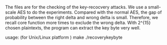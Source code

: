 The files are for the checking of the key-recocvery attacks.
We use a small-scale AES to do the experiments. 
Compared with the normal AES, the gap of probability between the right delta and wrong delta is small.
Therefore, we recall core function more times to exclude the wrong delta.
With 2^{15} chosen plaintexts, the program can extract the key byte very well.

usage: (for Unix/Linux platform )
make
./recoverykeybyte

